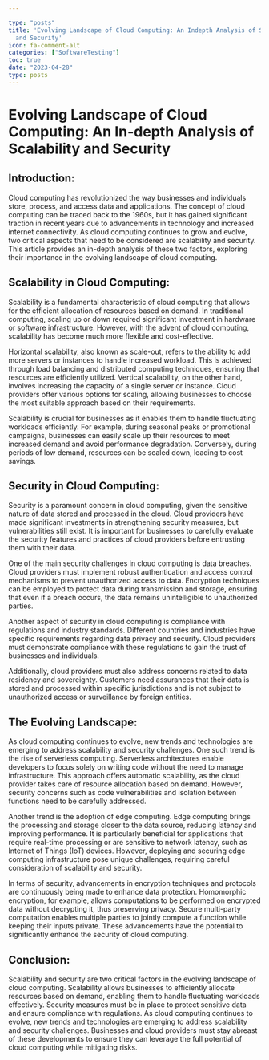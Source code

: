 ```yaml
---

type: "posts"
title: 'Evolving Landscape of Cloud Computing: An Indepth Analysis of Scalability
  and Security'
icon: fa-comment-alt
categories: ["SoftwareTesting"]
toc: true
date: "2023-04-28"
type: posts
---
```





# Evolving Landscape of Cloud Computing: An In-depth Analysis of Scalability and Security

## Introduction:
Cloud computing has revolutionized the way businesses and individuals store, process, and access data and applications. The concept of cloud computing can be traced back to the 1960s, but it has gained significant traction in recent years due to advancements in technology and increased internet connectivity. As cloud computing continues to grow and evolve, two critical aspects that need to be considered are scalability and security. This article provides an in-depth analysis of these two factors, exploring their importance in the evolving landscape of cloud computing.

## Scalability in Cloud Computing:
Scalability is a fundamental characteristic of cloud computing that allows for the efficient allocation of resources based on demand. In traditional computing, scaling up or down required significant investment in hardware or software infrastructure. However, with the advent of cloud computing, scalability has become much more flexible and cost-effective.

Horizontal scalability, also known as scale-out, refers to the ability to add more servers or instances to handle increased workload. This is achieved through load balancing and distributed computing techniques, ensuring that resources are efficiently utilized. Vertical scalability, on the other hand, involves increasing the capacity of a single server or instance. Cloud providers offer various options for scaling, allowing businesses to choose the most suitable approach based on their requirements.

Scalability is crucial for businesses as it enables them to handle fluctuating workloads efficiently. For example, during seasonal peaks or promotional campaigns, businesses can easily scale up their resources to meet increased demand and avoid performance degradation. Conversely, during periods of low demand, resources can be scaled down, leading to cost savings.

## Security in Cloud Computing:
Security is a paramount concern in cloud computing, given the sensitive nature of data stored and processed in the cloud. Cloud providers have made significant investments in strengthening security measures, but vulnerabilities still exist. It is important for businesses to carefully evaluate the security features and practices of cloud providers before entrusting them with their data.

One of the main security challenges in cloud computing is data breaches. Cloud providers must implement robust authentication and access control mechanisms to prevent unauthorized access to data. Encryption techniques can be employed to protect data during transmission and storage, ensuring that even if a breach occurs, the data remains unintelligible to unauthorized parties.

Another aspect of security in cloud computing is compliance with regulations and industry standards. Different countries and industries have specific requirements regarding data privacy and security. Cloud providers must demonstrate compliance with these regulations to gain the trust of businesses and individuals.

Additionally, cloud providers must also address concerns related to data residency and sovereignty. Customers need assurances that their data is stored and processed within specific jurisdictions and is not subject to unauthorized access or surveillance by foreign entities.

## The Evolving Landscape:
As cloud computing continues to evolve, new trends and technologies are emerging to address scalability and security challenges. One such trend is the rise of serverless computing. Serverless architectures enable developers to focus solely on writing code without the need to manage infrastructure. This approach offers automatic scalability, as the cloud provider takes care of resource allocation based on demand. However, security concerns such as code vulnerabilities and isolation between functions need to be carefully addressed.

Another trend is the adoption of edge computing. Edge computing brings the processing and storage closer to the data source, reducing latency and improving performance. It is particularly beneficial for applications that require real-time processing or are sensitive to network latency, such as Internet of Things (IoT) devices. However, deploying and securing edge computing infrastructure pose unique challenges, requiring careful consideration of scalability and security.

In terms of security, advancements in encryption techniques and protocols are continuously being made to enhance data protection. Homomorphic encryption, for example, allows computations to be performed on encrypted data without decrypting it, thus preserving privacy. Secure multi-party computation enables multiple parties to jointly compute a function while keeping their inputs private. These advancements have the potential to significantly enhance the security of cloud computing.

## Conclusion:
Scalability and security are two critical factors in the evolving landscape of cloud computing. Scalability allows businesses to efficiently allocate resources based on demand, enabling them to handle fluctuating workloads effectively. Security measures must be in place to protect sensitive data and ensure compliance with regulations. As cloud computing continues to evolve, new trends and technologies are emerging to address scalability and security challenges. Businesses and cloud providers must stay abreast of these developments to ensure they can leverage the full potential of cloud computing while mitigating risks.